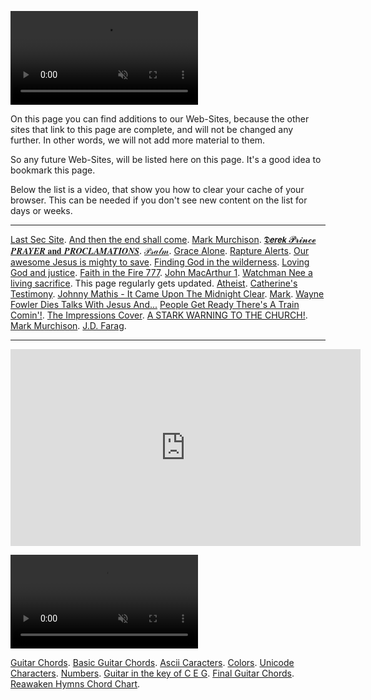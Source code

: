 <p><video src="./assets/list-of-web-sites.webm"autoplay loop muted></video></p>

On this page you can find additions to our Web-Sites, because the other sites that link to this page are complete, and will not be changed any further. In other words, we will not add more material to them.

So any future Web-Sites, will be listed here on this page.
It's a good idea to bookmark this page.

Below the list is a video, that show you how to clear your cache of your browser. This can be needed if you don't see new content on the list for days or weeks.

---

[Last Sec Site](https://lastsec.org/).
[And then the end shall come](https://the-lord-jesus-will.github.io/and-then-the-end-shall-come/).
[Mark Murchison](https://the-lord-jesus-will.github.io/mark-murchison/).
[𝕯𝙚𝙧𝙚𝙠 𝓟𝓻𝓲𝓷𝓬𝓮 𝑷𝑹𝑨𝒀𝑬𝑹 𝐚𝐧𝐝 𝑷𝑹𝑶𝑪𝑳𝑨𝑴𝑨𝑻𝑰𝑶𝑵𝑺](https://the-lord-jesus-will.github.io/dp/).
[𝒫𝓈𝒶𝓁𝓂](https://the-lord-jesus-will.github.io/psalm/).
[Grace Alone](https://the-lord-jesus-will.github.io/grace-alone/).
[Rapture Alerts](https://the-lord-jesus-will.github.io/rapture-alerts/index.html).
[Our awesome Jesus is mighty to save](https://the-lord-jesus-will.github.io/our-awesome-jesus-is-mighty-to-save/).
[Finding God in the wilderness](https://the-lord-jesus-will.github.io/finding-god-in-the-wilderness/).
[Loving God and justice](https://the-lord-jesus-will.github.io/loving-god-and-justice/).
[Faith in the Fire 777](https://the-lord-jesus-will.github.io/faithinthefire777/).
[John MacArthur 1](https://the-lord-jesus-will.github.io/john-macarthur-1/).
[Watchman Nee a living sacrifice](https://the-lord-jesus-will.github.io/watchman-nee-a-living-sacrifice/). This page regularly gets updated.
[Atheist](https://the-lord-jesus-will.github.io/atheist/).
[Catherine's Testimony](https://the-lord-jesus-will.github.io/catherines-testimony/).
[Johnny Mathis - It Came Upon The Midnight Clear](https://www.youtube.com/watch?v=pv5NMG1KYEA).
[Mark](https://www.youtube.com/watch?v=IukBVuuhAPc).
[Wayne Fowler Dies Talks With Jesus And...](https://www.youtube.com/watch?v=G5ZMJ8_C3io)
[People Get Ready There's A Train Comin'!](https://www.youtube.com/watch?v=tOTXxAzu1z4).
[The Impressions Cover](https://www.youtube.com/watch?v=1VYCyZ0Qgjo).
[A STARK WARNING TO THE CHURCH!](https://www.youtube.com/watch?v=vX5KIM18ohY&t=1s).
[Mark Murchison](https://www.youtube.com/watch?v=9dZTQIDENM0&t=921s).
[J.D. Farag](https://www.jdfarag.org/recent-services?sapurl=LytkNmtjL2xiL21pLytxa3J2aHluP2VtYmVkPXRydWUmcmVjZW50Um91dGU9YXBwLndlYi1hcHAubGlicmFyeS5saXN0JnJlY2VudFJvdXRlU2x1Zz0lMkI5OWJjeWp6).

---

<iframe width="560" height="315" src="https://www.youtube.com/embed/SS8-jAETszI?si=IDZZt1XuFq6uYsyC" title="YouTube video player" frameborder="0" allow="accelerometer; autoplay; clipboard-write; encrypted-media; gyroscope; picture-in-picture; web-share" allowfullscreen></iframe>

<p><video src="assets\tools.webm" autoplay loop muted></video></p>

[Guitar Chords](https://the-lord-jesus-will.github.io/guitar-chords/).
[Basic Guitar Chords](https://the-lord-jesus-will.github.io/basic-guitar-chords/).
[Ascii Caracters](https://the-lord-jesus-will.github.io/Ascii-Caracters/).
[Colors](https://the-lord-jesus-will.github.io/colors/).
[Unicode Characters](https://the-lord-jesus-will.github.io/Unicode-Characters/).
[Numbers](https://the-lord-jesus-will.github.io/numbers/).
[Guitar in the key of C E G](https://caught-up.net/guitar-in-the-key-of-C-E-G/).
[Final Guitar Chords](https://caught-up.net/final-guitar-chords/).
[Reawaken Hymns Chord Chart](https://the-lord-jesus-will.github.io/reawaken-hymns-chord-chart/).